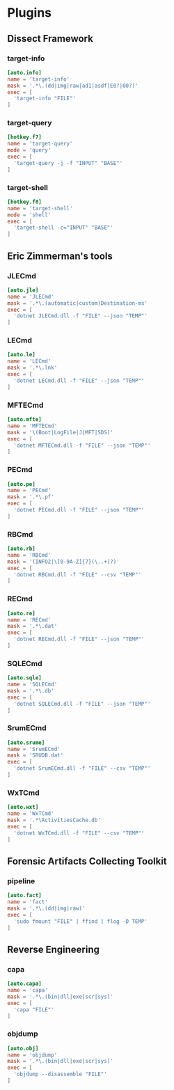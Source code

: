 # Plugins

## Dissect Framework

### target-info
```toml
[auto.info]
name = 'target-info'
mask = '.*\.(dd|img|raw|ad1|asdf|E0?|00?)'
exec = [
  'target-info "FILE"'
]
```

### target-query
```toml
[hotkey.f7]
name = 'target-query'
mode = 'query'
exec = [
  'target-query -j -f "INPUT" "BASE"'
]
```

### target-shell
```toml
[hotkey.f8]
name = 'target-shell'
mode = 'shell'
exec = [
  'target-shell -c="INPUT" "BASE"'
]
```

## Eric Zimmerman's tools

### JLECmd
```toml
[auto.jle]
name = 'JLECmd'
mask = '.*\.(automatic|custom)Destination-ms'
exec = [
  'dotnet JLECmd.dll -f "FILE" --json "TEMP"'
]
```

### LECmd
```toml
[auto.le]
name = 'LECmd'
mask = '.*\.lnk'
exec = [
  'dotnet LECmd.dll -f "FILE" --json "TEMP"'
]
```

### MFTECmd
```toml
[auto.mfte]
name = 'MFTECmd'
mask = '\(Boot|LogFile|J|MFT|SDS)'
exec = [
  'dotnet MFTECmd.dll -f "FILE" --json "TEMP"'
]
```

### PECmd
```toml
[auto.pe]
name = 'PECmd'
mask = '.*\.pf'
exec = [
  'dotnet PECmd.dll -f "FILE" --json "TEMP"'
]
```

### RBCmd
```toml
[auto.rb]
name = 'RBCmd'
mask = '(INFO2|\[0-9A-Z]{7}(\..+)?)'
exec = [
  'dotnet RBCmd.dll -f "FILE" --csv "TEMP"'
]
```

### RECmd
```toml
[auto.re]
name = 'RECmd'
mask = '.*\.dat'
exec = [
  'dotnet RECmd.dll -f "FILE" --json "TEMP"'
]
```

### SQLECmd
```toml
[auto.sqle]
name = 'SQLECmd'
mask = '.*\.db'
exec = [
  'dotnet SQLECmd.dll -f "FILE" --json "TEMP"'
]
```

### SrumECmd
```toml
[auto.srume]
name = 'SrumECmd'
mask = 'SRUDB.dat'
exec = [
  'dotnet SrumECmd.dll -f "FILE" --csv "TEMP"'
]
```

### WxTCmd
```toml
[auto.wxt]
name = 'WxTCmd'
mask = '.*\ActivitiesCache.db'
exec = [
  'dotnet WxTCmd.dll -f "FILE" --csv "TEMP"'
]
```

## Forensic Artifacts Collecting Toolkit

### pipeline
```toml
[auto.fact]
name = 'fact'
mask = '.*\.(dd|img|raw)'
exec = [
  'sudo fmount "FILE" | ffind | flog -D TEMP'
]
```

## Reverse Engineering

### capa
```toml
[auto.capa]
name = 'capa'
mask = '.*\.(bin|dll|exe|scr|sys)'
exec = [
  'capa "FILE"'
]
```

### objdump
```toml
[auto.obj]
name = 'objdump'
mask = '.*\.(bin|dll|exe|scr|sys)'
exec = [
  'objdump --disassemble "FILE"'
]
```
